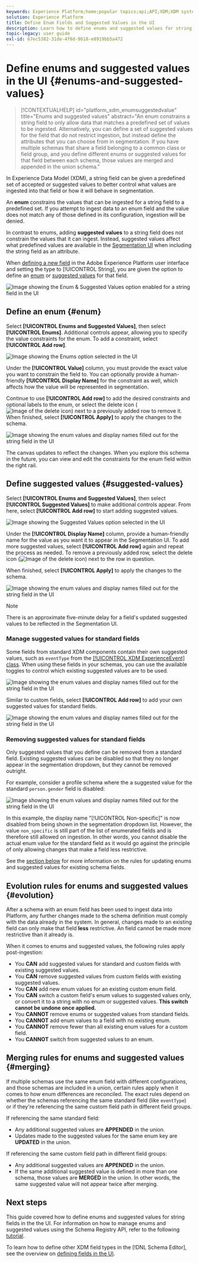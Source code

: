 ```yaml
---
keywords: Experience Platform;home;popular topics;api;API;XDM;XDM system;experience data model;data model;ui;workspace;enum;field;
solution: Experience Platform
title: Define Enum Fields and Suggested Values in the UI
description: Learn how to define enums and suggested values for string fields in the Experience Platform user interface.
topic-legacy: user guide
exl-id: 67ec5382-31de-4f8d-9618-e8919bb5a472
---
```

# Define enums and suggested values in the UI {#enums-and-suggested-values}

>[!CONTEXTUALHELP]
>id="platform_xdm_enumsuggestedvalue"
>title="Enums and suggested values"
>abstract="An enum constrains a string field to only allow data that matches a predefined set of values to be ingested. Alternatively, you can define a set of suggested values for the field that do not restrict ingestion, but instead define the attributes that you can choose from in segmentation. If you have multiple schemas that share a field belonging to a common class or field group, and you define different enums or suggested values for that field between each schema, those values are merged and appended in the union schema."

In Experience Data Model (XDM), a string field can be given a predefined set of accepted or suggested values to better control what values are ingested into that field or how it will behave in segmentation.

An **enum** constrains the values that can be ingested for a string field to a predefined set. If you attempt to ingest data to an enum field and the value does not match any of those defined in its configuration, ingestion will be denied.

In contrast to enums, adding **suggested values** to a string field does not constrain the values that it can ingest. Instead, suggested values affect what predefined values are available in the [Segmentation UI](../../../segmentation/ui/overview.md) when including the string field as an attribute.

When [defining a new field](./overview.md#define) in the Adobe Experience Platform user interface and setting the type to [!UICONTROL String], you are given the option to define an [enum](#enum) or [suggested values](#suggested-values) for that field.

![Image showing the Enum & Suggested Values option enabled for a string field in the UI](../../images/ui/fields/enum/enum-options-selected.png)

## Define an enum {#enum}

Select **[!UICONTROL Enums and Suggested Values]**, then select **[!UICONTROL Enums]**. Additional controls appear, allowing you to specify the value constraints for the enum. To add a constraint, select **[!UICONTROL Add row]**.

![Image showing the Enums option selected in the UI](../../images/ui/fields/enum/enum-add-row.png)

Under the **[!UICONTROL Value]** column, you must provide the exact value you want to constrain the field to. You can optionally provide a human-friendly **[!UICONTROL Display Name]** for the constraint as well, which affects how the value will be represented in segmentation.

Continue to use **[!UICONTROL Add row]** to add the desired constraints and optional labels to the enum, or select the delete icon (![Image of the delete icon](../../images/ui/fields/enum/remove-icon.png)) next to a previously added row to remove it. When finished, select **[!UICONTROL Apply]** to apply the changes to the schema.

![Image showing the enum values and display names filled out for the string field in the UI](../../images/ui/fields/enum/enum-confirm.png)

The canvas updates to reflect the changes. When you explore this schema in the future, you can view and edit the constraints for the enum field within the right rail.

## Define suggested values {#suggested-values}

Select **[!UICONTROL Enums and Suggested Values]**, then select **[!UICONTROL Suggested Values]** to make additional controls appear. From here, select **[!UICONTROL Add row]** to start adding suggested values.

![Image showing the Suggested Values option selected in the UI](../../images/ui/fields/enum/suggested-add-row.png)

Under the **[!UICONTROL Display Name]** column, provide a human-friendly name for the value as you want it to appear in the Segmentation UI. To add more suggested values, select **[!UICONTROL Add row]** again and repeat the process as needed. To remove a previously added row, select the delete icon (![Image of the delete icon](../../images/ui/fields/enum/remove-icon.png)) next to the row in question.

When finished, select **[!UICONTROL Apply]** to apply the changes to the schema.

![Image showing the enum values and display names filled out for the string field in the UI](../../images/ui/fields/enum/suggested-confirm.png)

>[!NOTE]
>
>There is an approximate five-minute delay for a field's updated suggested values to be reflected in the Segmentation UI.

### Manage suggested values for standard fields

Some fields from standard XDM components contain their own suggested values, such as `eventType` from the [[!UICONTROL XDM ExperienceEvent] class](../../classes/experienceevent.md). When using these fields in your schemas, you can use the available toggles to control which existing suggested values are to be used.

![Image showing the enum values and display names filled out for the string field in the UI](../../images/ui/fields/enum/suggested-standard.png)

Similar to custom fields, select **[!UICONTROL Add row]** to add your own suggested values for standard fields.

![Image showing the enum values and display names filled out for the string field in the UI](../../images/ui/fields/enum/suggested-standard.png)

### Removing suggested values for standard fields

Only suggested values that you define can be removed from a standard field. Existing suggested values can be disabled so that they no longer appear in the segmentation dropdown, but they cannot be removed outright.

For example, consider a profile schema where the a suggested value for the standard `person.gender` field is disabled:

![Image showing the enum values and display names filled out for the string field in the UI](../../images/ui/fields/enum/standard-enum-disabled.png)

In this example, the display name "[!UICONTROL Non-specific]" is now disabled from being shown in the segmentation dropdown list. However, the value `non_specific` is still part of the list of enumerated fields and is therefore still allowed on ingestion. In other words, you cannot disable the actual enum value for the standard field as it would go against the principle of only allowing changes that make a field less restrictive.

See the [section below](#evolution) for more information on the rules for updating enums and suggested values for existing schema fields.

## Evolution rules for enums and suggested values {#evolution}

After a schema with an enum field has been used to ingest data into Platform, any further changes made to the schema definition must comply with the data already in the system. In general, changes made to an existing field can only make that field **less** restrictive. An field cannot be made more restrictive than it already is.

When it comes to enums and suggested values, the following rules apply post-ingestion:

* You **CAN** add suggested values for standard and custom fields with existing suggested values.
* You **CAN** remove suggested values from custom fields with existing suggested values.
* You **CAN** add new enum values for an existing custom enum field.
* You **CAN** switch a custom field's enum values to suggested values only, or convert it to a string with no enum or suggested values. **This switch cannot be undone once applied.**
* You **CANNOT** remove enums or suggested values from standard fields.
* You **CANNOT** add enum values to a field with no existing enum.
* You **CANNOT** remove fewer than all existing enum values for a custom field.
* You **CANNOT** switch from suggested values to an enum.

## Merging rules for enums and suggested values {#merging}

If multiple schemas use the same enum field with different configurations, and those schemas are included in a union, certain rules apply when it comes to how enum differences are reconciled. The exact rules depend on whether the schemas referencing the same standard field (like `eventType`) or if they're referencing the same custom field path in different field groups.

If referencing the same standard field:

* Any additional suggested values are **APPENDED** in the union.
* Updates made to the suggested values for the same enum key are **UPDATED** in the union.

If referencing the same custom field path in different field groups:

* Any additional suggested values are **APPENDED** in the union.
* If the same additional suggested value is defined in more than one schema, those values are **MERGED** in the union. In other words, the same suggested value will not appear twice after merging.

## Next steps

This guide covered how to define enums and suggested values for string fields in the the UI. For information on how to manage enums and suggested values using the Schema Registry API, refer to the following [tutorial](../../tutorials/suggested-values.md).

To learn how to define other XDM field types in the [!DNL Schema Editor], see the overview on [defining fields in the UI](./overview.md#special).

